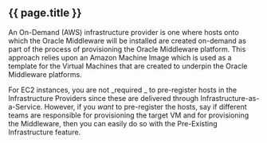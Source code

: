 ## {{ page.title }}

An On-Demand (AWS) infrastructure provider is one where hosts onto which the Oracle Middleware will be installed are created on-demand as part of the process of provisioning the Oracle Middleware platform. This approach relies upon an Amazon Machine Image which is used as a template for the Virtual Machines that are created to underpin the Oracle Middleware platforms.

For EC2 instances, you are not _required _ to pre-register hosts in the Infrastructure Providers since these are delivered through Infrastructure-as-a-Service. 
However, if you _want_ to pre-register the hosts, say if different teams are responsible for provisioning the target VM and for provisioning the Middleware, then you can easily do so with the Pre-Existing Infrastructure feature.



